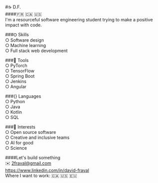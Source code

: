 #☕ D.F.  
####🇫🇷 🇨🇦 🇺🇸  
I'm a resourceful software engineering student trying to make a positive impact with code.

###⛭ Skills  
○ Software design  
○ Machine learning  
○ Full stack web development

###🔬 Tools  
○ PyTorch  
○ TensorFlow  
○ Spring Boot  
○ Jenkins  
○ Angular  

###{} Languages  
○ Python  
○ Java  
○ Kotlin  
○ SQL  

###🔭 Interests  
○ Open source software  
○ Creative and inclusive teams  
○ AI for good  
○ Science


####Let's build something  
✉️ 2fraval@gmail.com  
https://www.linkedin.com/in/david-fraval  
Where I want to work: 🇨🇦 🇺🇸 🇪🇺
